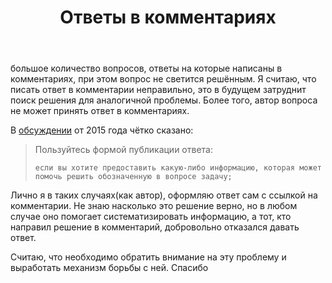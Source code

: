 ﻿---
title: "Ответы в комментариях"
se.owner.user_id: 441356
se.owner.display_name: "Space Researcher"
se.owner.link: "https://ru.meta.stackoverflow.com/users/441356/space-researcher"
se.link: "https://ru.meta.stackoverflow.com/questions/12650/%d0%9e%d1%82%d0%b2%d0%b5%d1%82%d1%8b-%d0%b2-%d0%ba%d0%be%d0%bc%d0%bc%d0%b5%d0%bd%d1%82%d0%b0%d1%80%d0%b8%d1%8f%d1%85"
se.question_id: 12650
se.post_type: question
---
<p>большое количество вопросов, ответы на которые написаны в комментариях, при этом вопрос не светится решённым. Я считаю, что писать ответ в комментарии неправильно, это в будущем затруднит поиск решения для аналогичной проблемы. Более того, автор вопроса не может принять ответ в комментариях.</p>
<p>В <a href="https://ru.meta.stackoverflow.com/questions/419/%D0%9A%D0%BE%D0%BC%D0%BC%D0%B5%D0%BD%D1%82%D0%B0%D1%80%D0%B8%D0%B9-%D0%B8%D0%BB%D0%B8-%D0%BE%D1%82%D0%B2%D0%B5%D1%82">обсуждении</a> от 2015 года чётко сказано:</p>
<blockquote>
<p>Пользуйтесь формой публикации ответа:</p>
<pre><code>если вы хотите предоставить какую-либо информацию, которая может
помочь решить обозначенную в вопросе задачу;
</code></pre>
</blockquote>
<p>Лично я в таких случаях(как автор), оформляю ответ сам с ссылкой на комментарии. Не знаю насколько это решение верно, но в любом случае оно помогает систематизировать информацию, а тот, кто направил решение в комментарий, добровольно отказался давать ответ.</p>
<p>Считаю, что необходимо обратить внимание на эту проблему и выработать механизм борьбы с ней. Спасибо</p>
